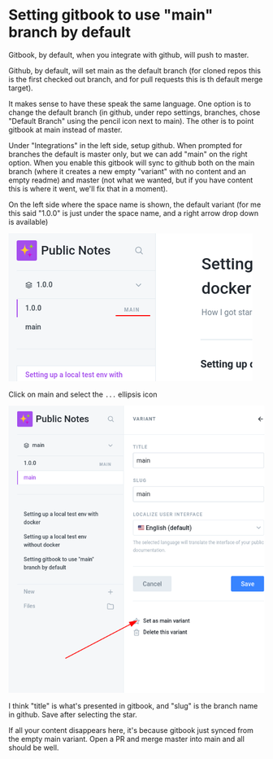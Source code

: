# Setting gitbook to use "main" branch by default

Gitbook, by default, when you integrate with github, will push to master. 

Github, by default, will set main as the  default branch \(for cloned repos this is the first checked out branch, and for pull requests this is th default merge target\). 

It makes sense to have these speak the same language. One option is to change the default branch \(in github, under repo settings, branches, chose "Default Branch" using the pencil icon next to main\). The other is to point gitbook at main instead of master.

Under "Integrations" in the left side, setup github. When prompted for branches the default is master only, but we can add "main" on the right option. When you enable this gitbook will sync to github both on the main branch \(where it creates a new empty "variant" with no content and an empty readme\) and master \(not what we wanted, but if you have content this is where it went, we'll fix that in a moment\).

On the left side where the space name is shown, the default variant \(for me this said "1.0.0" is just under the space name, and a right arrow drop down is available\)

![default variant location](.gitbook/assets/default-main-variant.png)

Click on main and select the `...` ellipsis icon

![set as main](.gitbook/assets/set-as-main.png)

I think "title" is what's presented in gitbook, and "slug" is the branch name in github. Save after selecting the star.

If all your content disappears here, it's because gitbook just synced from the empty main variant. Open a PR and merge master into main  and all should be well.


